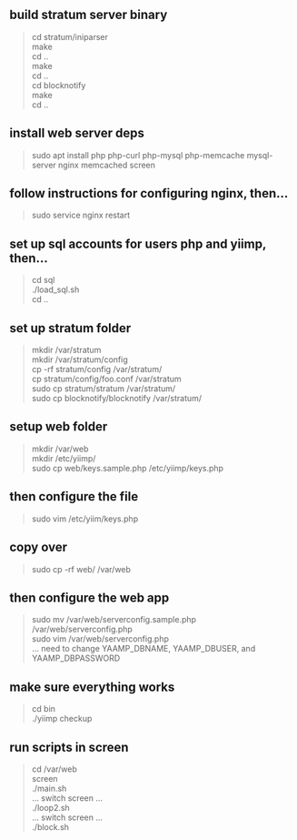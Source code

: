 build stratum server binary
---
> cd stratum/iniparser  
> make  
> cd ..  
> make  
> cd ..  
> cd blocknotify  
> make  
> cd ..  

install web server deps
---
> sudo apt install php php-curl php-mysql php-memcache mysql-server nginx memcached screen

follow instructions for configuring nginx, then...
---
> sudo service nginx restart

set up sql accounts for users php and yiimp, then...
---
> cd sql  
> ./load_sql.sh  
> cd ..  

set up stratum folder
---
> mkdir /var/stratum  
> mkdir /var/stratum/config  
> cp -rf stratum/config /var/stratum/  
> cp stratum/config/foo.conf /var/stratum  
> sudo cp stratum/stratum /var/stratum/  
> sudo cp blocknotify/blocknotify /var/stratum/  

setup web folder
---
> mkdir /var/web  
> mkdir /etc/yiimp/  
> sudo cp web/keys.sample.php /etc/yiimp/keys.php  

then configure the file
---
> sudo vim /etc/yiim/keys.php

copy over
---
> sudo cp -rf web/ /var/web

then configure the web app
---
> sudo mv /var/web/serverconfig.sample.php /var/web/serverconfig.php  
> sudo vim /var/web/serverconfig.php  
> ... need to change YAAMP_DBNAME, YAAMP_DBUSER, and YAAMP_DBPASSWORD  

make sure everything works
---
> cd bin  
> ./yiimp checkup  

run scripts in screen
---
> cd /var/web  
> screen  
> ./main.sh  
> ... switch screen ...  
> ./loop2.sh  
> ... switch screen ...  
> ./block.sh  

